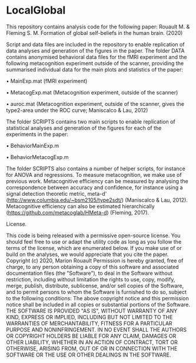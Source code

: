 # LocalGlobal

This repository contains analysis code for the following paper: 
Rouault M. & Fleming S. M. Formation of global self-beliefs in the human brain. (2020)

Script and data files are included in the repository to enable replication of data analyses and generation of the figures in the paper.
The folder DATA contains anonymised behavioral data files for the fMRI experiment and the following metacognition experiment outside of the scanner, providing the summarised individual data for the main plots and statistics of the paper: 

•	MainExp.mat (fMRI experiment)

•	MetacogExp.mat (Metacognition experiment, outside of the scanner)

•	auroc.mat (Metacognition experiment, outside of the scanner, gives the type2-area under the ROC curve; Maniscalco & Lau, 2012)

The folder SCRIPTS contains two main scripts to enable replication of statistical analyses and generation of the figures for each of the experiments in the paper:

•	BehaviorMainExp.m

•	BehaviorMetacogExp.m

The folder SCRIPTS also contains a number of helper scripts, for instance for ANOVA and regressions.
To measure metacognition, we make use of previous work. Metacognitive efficiency can be measured by analysing the correspondence between accuracy and confidence, for instance using a signal detection theoretic metric, meta-d' (http://www.columbia.edu/~bsm2105/type2sdt/) (Maniscalco & Lau, 2012). Metacognitive efficiency can also be estimated hierarchically (https://github.com/metacoglab/HMeta-d) (Fleming, 2017).

License.

This code is being released with a permissive open-source license. You should feel free to use or adapt the utility code as long as you follow the terms of the license, which are enumerated below. If you make use of or build on the analyses, we would appreciate that you cite the paper.
Copyright (c) 2020, Marion Rouault
Permission is hereby granted, free of charge, to any person obtaining a copy of this software and associated documentation files (the "Software"), to deal in the Software without restriction, including without limitation the rights to use, copy, modify, merge, publish, distribute, sublicense, and/or sell copies of the Software, and to permit persons to whom the Software is furnished to do so, subject to the following conditions:
The above copyright notice and this permission notice shall be included in all copies or substantial portions of the Software.
THE SOFTWARE IS PROVIDED "AS IS", WITHOUT WARRANTY OF ANY KIND, EXPRESS OR IMPLIED, INCLUDING BUT NOT LIMITED TO THE WARRANTIES OF MERCHANTABILITY, FITNESS FOR A PARTICULAR PURPOSE AND NONINFRINGEMENT. IN NO EVENT SHALL THE AUTHORS OR COPYRIGHT HOLDERS BE LIABLE FOR ANY CLAIM, DAMAGES OR OTHER LIABILITY, WHETHER IN AN ACTION OF CONTRACT, TORT OR OTHERWISE, ARISING FROM, OUT OF OR IN CONNECTION WITH THE SOFTWARE OR THE USE OR OTHER DEALINGS IN THE SOFTWARE.

